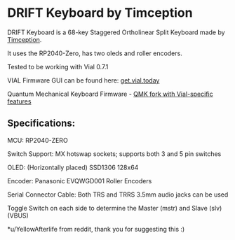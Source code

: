 # DRIFT Keyboard by Timception

DRIFT Keyboard is a 68-key Staggered Ortholinear Split Keyboard made by [Timception](https://github.com/timception).

It uses the RP2040-Zero, has two oleds and roller encoders.

Tested to be working with Vial 0.7.1

VIAL Firmware GUI can be found here:  [get.vial.today](https://get.vial.today/)

Quantum Mechanical Keyboard Firmware - [QMK fork with Vial-specific features](https://github.com/vial-kb/vial-qmk)

Specifications:
---------------------------------------------------------------------------------

MCU: RP2040-ZERO

Switch Support: MX hotswap sockets; supports both 3 and 5 pin switches

OLED: (Horizontally placed) SSD1306 128x64

Encoder: Panasonic EVQWGD001 Roller Encoders

Serial Connector Cable: Both TRS and TRRS 3.5mm audio jacks can be used

Toggle Switch on each side to determine the Master (mstr) and Slave (slv) (VBUS)

*u/YellowAfterlife from reddit, thank you for suggesting this :)
